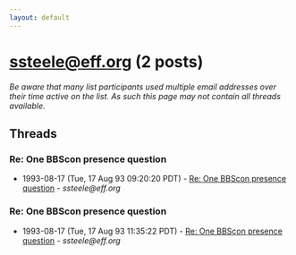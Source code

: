 ```yaml
---
layout: default
---
```


# ssteele@eff.org (2 posts)

_Be aware that many list participants used multiple email addresses over their time active on the list. As such this page may not contain all threads available._

## Threads

### Re: One BBScon presence question
+ 1993-08-17 (Tue, 17 Aug 93 09:20:20 PDT) - [Re: One BBScon presence question](/archive/1993/08/11476cc34d90bdca8fd3370110b28fff3e33adda2c2ae9fac0acb80c33009840) - _ssteele@eff.org_

### Re: One BBScon presence question
+ 1993-08-17 (Tue, 17 Aug 93 11:35:22 PDT) - [Re: One BBScon presence question](/archive/1993/08/aba32e16a11b60d2ac7981e1a4d146680e89e414a8d042385978c0201cf8ce1e) - _ssteele@eff.org_

